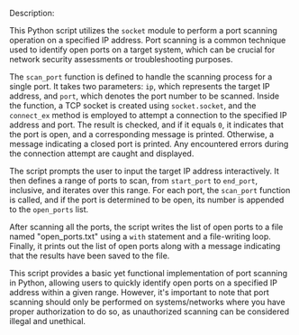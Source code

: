 Description:

This Python script utilizes the `socket` module to perform a port scanning operation on a specified IP address. Port scanning is a common technique used to identify open ports on a target system, which can be crucial for network security assessments or troubleshooting purposes.

The `scan_port` function is defined to handle the scanning process for a single port. It takes two parameters: `ip`, which represents the target IP address, and `port`, which denotes the port number to be scanned. Inside the function, a TCP socket is created using `socket.socket`, and the `connect_ex` method is employed to attempt a connection to the specified IP address and port. The result is checked, and if it equals `0`, it indicates that the port is open, and a corresponding message is printed. Otherwise, a message indicating a closed port is printed. Any encountered errors during the connection attempt are caught and displayed.

The script prompts the user to input the target IP address interactively. It then defines a range of ports to scan, from `start_port` to `end_port`, inclusive, and iterates over this range. For each port, the `scan_port` function is called, and if the port is determined to be open, its number is appended to the `open_ports` list.

After scanning all the ports, the script writes the list of open ports to a file named "open_ports.txt" using a `with` statement and a file-writing loop. Finally, it prints out the list of open ports along with a message indicating that the results have been saved to the file.

This script provides a basic yet functional implementation of port scanning in Python, allowing users to quickly identify open ports on a specified IP address within a given range. However, it's important to note that port scanning should only be performed on systems/networks where you have proper authorization to do so, as unauthorized scanning can be considered illegal and unethical.
